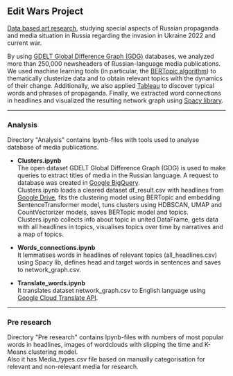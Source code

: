 ## Edit Wars Project 
[Data based art research](https:/editwars.org), studying special aspects of Russian propaganda and media situation in Russia regarding the invasion in Ukraine 2022 and current war.

By using [GDELT Global Difference Graph (GDG)](https://blog.gdeltproject.org/announcing-the-gdelt-global-difference-graph-gdg-planetary-scale-change-detection-for-the-global-news-media/) databases, we analyzed more than 250,000 newsheaders of Russian-language media publications. We used machine learning tools (in particular, the [BERTopic algorithm](https://maartengr.github.io/BERTopic/index.html)) to thematically clusterize data and to obtain relevant topics with the dynamics of their change. Additionally, we also applied [Tableau](https://www.tableau.com) to discover typical words and phrases of propaganda. Finally, we extracted word connections in headlines and visualized the resulting network graph using [Spacy library](https://spacy.io).
***
### <b>Analysis</b>
Directory "Analysis" contains Ipynb-files with tools used to analyse database of media publications.

- <b>Clusters.ipynb</b>
<br>The open dataset GDELT Global Difference Graph (GDG) is used to make queries to extract titles of media in the Russian language. A request to database was created in [Google BigQuery](https://console.cloud.google.com/bigquery?sq=660327570123:bf28559e6ed1406fbb7e0eade9d762bc). <br>
Clusters.ipynb loads a cleared dataset df_result.csv with headlines from [Google Drive](https://drive.google.com/drive/folders/1lGJRJ0-v4RuN8ymzL5gLX8pjAfkBMfpU?usp=sharing), fits the clustering model using BERTopic and embedding SentenceTransformer model, tuns clusters using HDBSCAN, UMAP and CountVectorizer models, saves BERTopic model and topics.<br>
Clusters.ipynb collects info about topic in united DataFrame, gets data with all headlines in topics, visualises topics over time by narratives and a map of topics.


- <b>Words_connections.ipynb</b>
<br>It lemmatises words in headlines of relevant topics (all_headlines.csv) using Spacy lib, defines head and target words in sentences and saves to network_graph.csv.


- <b>Translate_words.ipynb</b>
<br> It translates dataset network_graph.csv to English language using [Google Cloud Translate API](https://cloud.google.com/translate).

***
### <b>Pre research</b>
Directory "Pre research" contains Ipynb-files with numbers of most popular words in headlines, images of wordclouds with slipping the time and K-Means clustering model. 
<br> Also it has Media_types.csv file based on manually categorisation for relevant and non-relevant media for research. 
